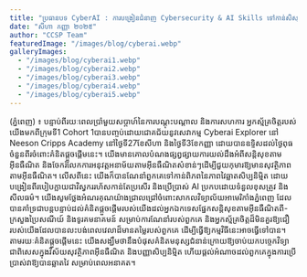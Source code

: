 ```yaml
---
title: "ប្រធានបទ CyberAI : ការបង្រៀនជំនាញ Cybersecurity & AI Skills ទៅកាន់សិស្សានុសិស្ស"
date: "សីហា កញ្ញា ២០២៥"
author: "CCSP Team"
featuredImage: "/images/blog/cyberai.webp"
galleryImages:
  - "/images/blog/cyberai1.webp"
  - "/images/blog/cyberai2.webp"
  - "/images/blog/cyberai3.webp"
  - "/images/blog/cyberai4.webp"
  - "/images/blog/cyberai5.webp"
---
```


 (ភ្នំពេញ) ៖ បន្ទាប់ពីរយៈពេលប្រាំមួយសប្តាហ៍នៃការបណ្តុះបណ្តាល និងការសហការ អ្នកស្ម័គ្រចិត្តរបស់យើងមកពីក្រុមទី1 Cohort 1បានបញ្ចប់ដោយជោគជ័យនូវសេវាកម្ម Cyberai Explorer នៅ Neeson Cripps Academy នៅថ្ងៃទី27ខែសីហា និងថ្ងៃទី3ខែកញ្ញា ដោយបានឧទ្ទិសដល់ថ្ងៃពុធចំនួនពីរចំពោះគំនិតផ្តួចផ្តើមនេះ។
 យើងមានគោលបំណងផ្សព្វផ្សាយការយល់ដឹងអំពីសន្តិសុខតាមអ៊ីនធឺណិត និងចែករំលែកការអនុវត្តអនាម័យតាមអ៊ីនធឺណិតសំខាន់ៗដើម្បីជួយកុមារឱ្យមានសុវត្ថិភាពតាមអ៊ីនធឺណិត។ លើសពីនេះ យើងក៏បានណែនាំពួកគេទៅកាន់ពិភពនៃភាពវៃឆ្លាតសិប្បនិម្មិត ដោយបង្រៀនពីរបៀបក្លាយជាវិស្វកររហ័សកាន់តែប្រសើរ និងប្រើប្រាស់ AI ប្រកបដោយទំនួលខុសត្រូវ និងសីលធម៌។
 យើងសូមថ្លែងអំណរគុណយ៉ាងជ្រាលជ្រៅចំពោះសាកលវិទ្យាល័យអាមេរិកាំងភ្នំពេញ ដែលបានគាំទ្រជាបន្តបន្ទាប់ដល់គំនិតផ្តួចផ្តើមរបស់យើងដល់អ្នកឯកទេសផ្នែកសន្តិសុខតាមអ៊ីនធឺណិតពី-ក្រសួងប្រៃសណីយ៍ និងទូរគមនាគមន៍ សម្រាប់ការណែនាំរបស់ពួកគេ និងអ្នកស្ម័គ្រចិត្តដ៏មិនគួរឱ្យជឿរបស់យើងដែលបានលះបង់ពេលវេលាដ៏មានតម្លៃរបស់ពួកគេ ដើម្បីធ្វើឱ្យកម្មវិធីនេះអាចធ្វើទៅបាន។
 តាមរយៈគំនិតផ្តួចផ្តើមនេះ យើងសង្ឃឹមថានឹងបំផុសគំនិតមនុស្សជំនាន់ក្រោយឱ្យចាប់យកបច្ចេកវិទ្យា ជាពិសេសក្នុងវិស័យសុវត្ថិភាពអ៊ីនធឺណិត និងបញ្ញាសិប្បនិម្មិត ហើយផ្តល់អំណាចដល់ពួកគេក្នុងការប្រើប្រាស់វាឱ្យបានឆ្លាតវៃ សម្រាប់ពេលអនាគត។

